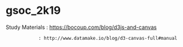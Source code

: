 # gsoc_2k19
Study Materials : https://bocoup.com/blog/d3js-and-canvas

                : http://www.datamake.io/blog/d3-canvas-full#manual
